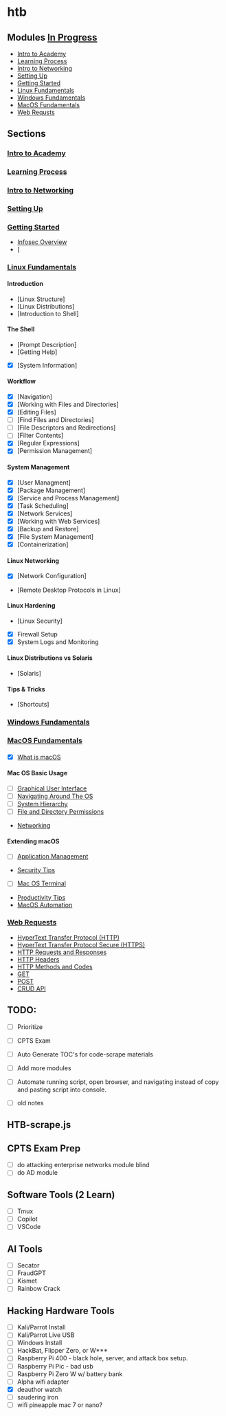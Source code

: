 # htb

## Modules [In Progress](https://academy.hackthebox.com/modules/inprogress)

- [Intro to Academy](#intro-to-academy)
- [Learning Process](#learning-process)
- [Intro to Networking](#intro-to-networking)
- [Setting Up](#setting-up)
- [Getting Started](#getting-started)
- [Linux Fundamentals](#linux-fundamentals)
- [Windows Fundamentals](#windows-fundamentals)
- [MacOS Fundamentals](#mac-os-fundamentals)
- [Web Requsts](#web-requests)

## Sections

### [Intro to Academy](https://academy.hackthebox.com/module/details/15)

### [Learning Process](https://academy.hackthebox.com/module/details/9)

### [Intro to Networking](https://academy.hackthebox.com/module/details/34)

### [Setting Up](https://academy.hackthebox.com/module/details/87)

### [Getting Started](https://academy.hackthebox.com/module/details/77)

- [Infosec Overview](https://academy.hackthebox.com/module/77/section/721)
- [

### [Linux Fundamentals](https://academy.hackthebox.com/module/details/18)

#### Introduction

- [Linux Structure]
- [Linux Distributions]
- [Introduction to Shell]

#### The Shell

- [Prompt Description]
- [Getting Help]
- [x] [System Information]

#### Workflow

- [x] [Navigation]
- [x] [Working with Files and Directories]
- [x] [Editing Files]
- [ ] [Find Files and Directories]
- [ ] [File Descriptors and Redirections]
- [ ] [Filter Contents]
- [x] [Regular Expressions]
- [x] [Permission Management]

#### System Management

- [x] [User Managment]
- [x] [Package Management]
- [x] [Service and Process Management]
- [x] [Task Scheduling]
- [x] [Network Services]
- [x] [Working with Web Services]
- [x] [Backup and Restore]
- [x] [File System Management]
- [x] [Containerization]

#### Linux Networking

- [x] [Network Configuration]
- [Remote Desktop Protocols in Linux]

#### Linux Hardening

- [Linux Security]
- [x] Firewall Setup
- [x] System Logs and Monitoring

#### Linux Distributions vs Solaris

- [Solaris]

#### Tips & Tricks

- [Shortcuts]

### [Windows Fundamentals](https://academy.hackthebox.com/module/details/49)

### [MacOS Fundamentals](https://academy.hackthebox.com/module/details/157)

####

- [x] [What is macOS](https://academy.hackthebox/module/157/section/)

#### Mac OS Basic Usage

- [ ] [Graphical User Interface](https://academy.hackthebox/module/157/section/)
- [ ] [Navigating Around The OS](https://academy.hackthebox/module/157/section/)
- [ ] [System Hierarchy](https://academy.hackthebox/module/157/section/)
- [ ] [File and Directory Permissions](https://academy.hackthebox/module/157/section/)
- [Networking](https://academy.hackthebox/module/157/section/)

#### Extending macOS

- [ ] [Application Management](https://academy.hackthebox/module/157/section/)
- [Security Tips](https://academy.hackthebox/module/157/section/)
- [ ] [Mac OS Terminal](https://academy.hackthebox/module/157/section/)
- [Productivity Tips](https://academy.hackthebox/module/157/section/)
- [MacOS Automation](https://academy.hackthebox/module/157/section/)

### [Web Requests](https://academy.hackthebox.com/module/details/35)

- [HyperText Transfer Protocol (HTTP)](https://academy.hackthebox/module/35/section/)
- [HyperText Transfer Protocol Secure (HTTPS)](https://academy.hackthebox/module/35/section/)
- [HTTP Requests and Responses](https://academy.hackthebox/module/35/section/)
- [HTTP Headers](https://academy.hackthebox/module/35/section/)
- [HTTP Methods and Codes](https://academy.hackthebox/module/35/section/)
- [GET](https://academy.hackthebox/module/35/section/)
- [POST](https://academy.hackthebox/module/35/section/)
- [CRUD API](https://academy.hackthebox/module/35/section/)

## TODO:

- [ ] Prioritize

- [ ] CPTS Exam
- [ ] Auto Generate TOC's for code-scrape materials
- [ ] Add more modules
- [ ] Automate running script, open browser, and navigating instead of copy and pasting script into console.
- [ ] old notes

## HTB-scrape.js

## CPTS Exam Prep

- [ ] do attacking enterprise networks module blind
- [ ] do AD module

## Software Tools (2 Learn)

- [ ] Tmux
- [ ] Copilot
- [ ] VSCode

## AI Tools

- [ ] Secator
- [ ] FraudGPT
- [ ] Kismet
- [ ] Rainbow Crack

## Hacking Hardware Tools

- [ ] Kali/Parrot Install
- [ ] Kali/Parrot Live USB
- [ ] Windows Install
- [ ] HackBat, Flipper Zero, or W\*\*\*
- [ ] Raspberry Pi 400 - black hole, server, and attack box setup.
- [ ] Raspberry Pi Pic - bad usb
- [ ] Raspberry Pi Zero W w/ battery bank
- [ ] Alpha wifi adapter
- [x] deauthor watch
- [ ] saudering iron
- [ ] wifi pineapple mac 7 or nano?
